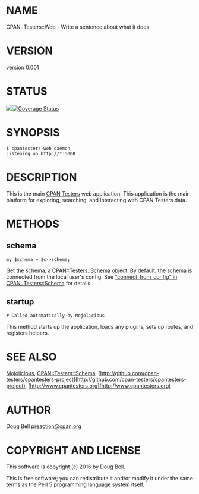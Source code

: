 # NAME

CPAN::Testers::Web - Write a sentence about what it does

# VERSION

version 0.001

# STATUS

<a href="https://travis-ci.org/cpan-testers/cpantesters-web"><img src="https://travis-ci.org/cpan-testers/cpantesters-web.svg?branch=master"></a><a href="https://coveralls.io/r/cpan-testers/cpantesters-web"><img src="https://coveralls.io/repos/cpan-testers/cpantesters-web/badge.png" alt="Coverage Status" /></a>

# SYNOPSIS

    $ cpantesters-web daemon
    Listening on http://*:5000

# DESCRIPTION

This is the main [CPAN Testers](http://cpantesters.org) web application.
This application is the main platform for exploring, searching, and
interacting with CPAN Testers data.

# METHODS

## schema

    my $schema = $c->schema;

Get the schema, a [CPAN::Testers::Schema](https://metacpan.org/pod/CPAN::Testers::Schema) object. By default, the
schema is connected from the local user's config. See
["connect\_from\_config" in CPAN::Testers::Schema](https://metacpan.org/pod/CPAN::Testers::Schema#connect_from_config) for details.

## startup

    # Called automatically by Mojolicious

This method starts up the application, loads any plugins, sets up routes,
and registers helpers.

# SEE ALSO

[Mojolicious](https://metacpan.org/pod/Mojolicious),
[CPAN::Testers::Schema](https://metacpan.org/pod/CPAN::Testers::Schema),
[http://github.com/cpan-testers/cpantesters-project](http://github.com/cpan-testers/cpantesters-project),
[http://www.cpantesters.org](http://www.cpantesters.org)

# AUTHOR

Doug Bell <preaction@cpan.org>

# COPYRIGHT AND LICENSE

This software is copyright (c) 2016 by Doug Bell.

This is free software; you can redistribute it and/or modify it under
the same terms as the Perl 5 programming language system itself.
